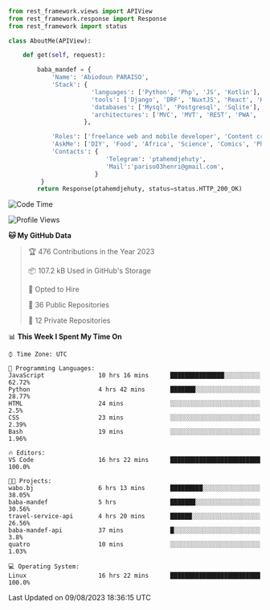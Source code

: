 ###
```python
from rest_framework.views import APIView
from rest_framework.response import Response
from rest_framework import status

class AboutMe(APIView):

    def get(self, request):

        baba_mandef = {
            'Name': 'Abiodoun PARAISO',
            'Stack': {
                       'languages': ['Python', 'Php', 'JS', 'Kotlin'],
                       'tools': ['Django', 'DRF', 'NuxtJS', 'React', 'Kotlin', 'Electron'],
                       'databases': ['Mysql', 'Postgresql', 'Sqlite'],
                       'architectures': ['MVC', 'MVT', 'REST', 'PWA', 'SPA', 'MicroServices']
                     },

            'Roles': ['freelance web and mobile developer', 'Content creator', 'Teacher', 'Mentor'],
            'AskMe': ['DIY', 'Food', 'Africa', 'Science', 'Comics', 'Photography', 'Tech', 'Programming'],
            'Contacts': {
                           'Telegram': 'ptahemdjehuty',
                           'Mail':'pariso03henri@gmail.com',
                        }
         }
        return Response(ptahemdjehuty, status=status.HTTP_200_OK)

```                    

<!--START_SECTION:waka-->
![Code Time](http://img.shields.io/badge/Code%20Time-733%20hrs%2052%20mins-blue)

![Profile Views](http://img.shields.io/badge/Profile%20Views-0-blue)

**🐱 My GitHub Data** 

> 🏆 476 Contributions in the Year 2023
 > 
> 📦 107.2 kB Used in GitHub's Storage 
 > 
> 💼 Opted to Hire
 > 
> 📜 36 Public Repositories 
 > 
> 🔑 12 Private Repositories  
 > 
📊 **This Week I Spent My Time On** 

```text
⌚︎ Time Zone: UTC

💬 Programming Languages: 
JavaScript               10 hrs 16 mins      ███████████████░░░░░░░░░░   62.72% 
Python                   4 hrs 42 mins       ███████░░░░░░░░░░░░░░░░░░   28.77% 
HTML                     24 mins             ░░░░░░░░░░░░░░░░░░░░░░░░░   2.5% 
CSS                      23 mins             ░░░░░░░░░░░░░░░░░░░░░░░░░   2.39% 
Bash                     19 mins             ░░░░░░░░░░░░░░░░░░░░░░░░░   1.96%

🔥 Editors: 
VS Code                  16 hrs 22 mins      █████████████████████████   100.0%

🐱‍💻 Projects: 
wabo.bj                  6 hrs 13 mins       █████████░░░░░░░░░░░░░░░░   38.05% 
baba-mandef              5 hrs               ███████░░░░░░░░░░░░░░░░░░   30.56% 
travel-service-api       4 hrs 20 mins       ██████░░░░░░░░░░░░░░░░░░░   26.56% 
baba-mandef-api          37 mins             █░░░░░░░░░░░░░░░░░░░░░░░░   3.8% 
quatro                   10 mins             ░░░░░░░░░░░░░░░░░░░░░░░░░   1.03%

💻 Operating System: 
Linux                    16 hrs 22 mins      █████████████████████████   100.0%

```


 Last Updated on 09/08/2023 18:36:15 UTC
<!--END_SECTION:waka-->
